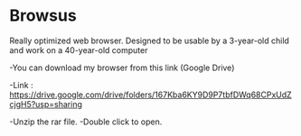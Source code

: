 # Browsus
Really optimized web browser. Designed to be usable by a 3-year-old child and work on a 40-year-old computer

-You can download my browser from this link (Google Drive)

-Link : https://drive.google.com/drive/folders/167Kba6KY9D9P7tbfDWq68CPxUdZcjgH5?usp=sharing


-Unzip the rar file.
-Double click to open.
